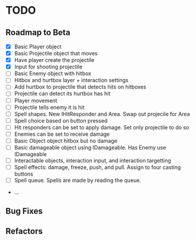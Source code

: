 # TODO

## Roadmap to Beta

- [X] Basic Player object
- [X] Basic Projectile object that moves
- [X] Have player create the projectile
- [X] Input for shooting projectile
- [ ] Basic Enemy object with hitbox
- [ ] Hitbox and hurtbox layer + interaction settings
- [ ] Add hurtbox to projectile that detects hits on hitboxes
- [ ] Projectile can detect its hurtbox has hit
- [ ] Player movement
- [ ] Projectile tells enemy it is hit
- [ ] Spell shapes. New IHitResponder and Area. Swap out projecile for Area
- [ ] Spell choice based on button pressed
- [ ] Hit responders can be set to apply damage. Set only projectile to do so
- [ ] Enemies can be set to receive damage
- [ ] Basic Object object hitbox but no damage
- [ ] Basic damageable object using IDamageable. Has Enemy use IDamageable
- [ ] Interactable objects, interaction input, and interaction targetting
- [ ] Spell effects: damage, freeze, push, and pull. Assign to four casting buttons
- [ ] Spell queue. Spells are made by reading the queue.
- ...

## Bug Fixes

## Refactors